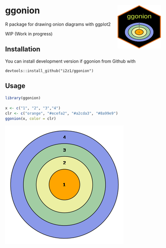 
<!-- README.md is generated from README.Rmd. Please edit that file -->

# ggonion <img src="man/figures/hex.png" width="140px" height="140px" align="right" style="padding-left:10px;" />

R package for drawing onion diagrams with ggplot2

WIP (Work in progress)

## Installation

You can install development version if ggonion from Github with

    devtools::install_github("i2z1/ggonion")

## Usage

``` r
library(ggonion)

x <- c("1", "2", "3","4")
clr <- c("orange", "#ecefa2", "#a2cda3", "#8a99e9")
ggonion(x, color = clr)
```

![](man/figures/README-example-1.png)<!-- -->
